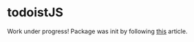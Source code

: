 # todoistJS

Work under progress!
Package was init by following [this](https://itnext.io/step-by-step-building-and-publishing-an-npm-typescript-package-44fe7164964c) article.
